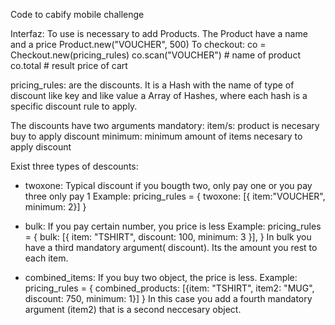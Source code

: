 Code to cabify mobile challenge

Interfaz: 
To use is necessary to add Products. The Product have a name and a price
Product.new("VOUCHER", 500)
To checkout:
co = Checkout.new(pricing_rules)
co.scan("VOUCHER") # name of product
co.total # result price of cart

pricing_rules: are the discounts. It is a Hash with the name of type of discount like key and like value a Array of Hashes, where each hash is a specific discount rule to apply.

The discounts have two arguments mandatory:
item/s: product is necesary buy to apply discount
minimum: minimum amount of items necesary to apply discount

Exist three types of descounts:
- twoxone: Typical discount if you bougth two, only pay one or you pay three only pay 1
Example: 
  pricing_rules = {
      twoxone: [{ item:"VOUCHER", minimum: 2}]
    }

- bulk: If you pay certain number, you price is less
Example: 
  pricing_rules = {
      bulk: [{ item: "TSHIRT", discount: 100, minimum: 3 }],
    }
  In bulk you have a third mandatory argument( discount). Its the amount you rest to each item.

- combined_items: If you buy two object, the price is less.
Example: 
  pricing_rules = {
      combined_products: [{item: "TSHIRT", item2: "MUG", discount: 750, minimum: 1}]
    }
    In this case you add a fourth mandatory argument (item2) that is a second neccesary object.
